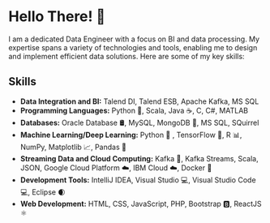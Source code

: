 # Hello There! 👋

I am a dedicated Data Engineer with a focus on BI and data processing. My expertise spans a variety of technologies and tools, enabling me to design and implement efficient data solutions. Here are some of my key skills:

## Skills

- **Data Integration and BI:** Talend DI, Talend ESB, Apache Kafka, MS SQL
- **Programming Languages:** Python 🐍, Scala, Java ☕, C, C#, MATLAB
- **Databases:** Oracle Database 🛢️, MySQL, MongoDB 🍃, MS SQL, SQuirrel
- **Machine Learning/Deep Learning:** Python 🐍 , TensorFlow 🤖, R 📊, NumPy, Matplotlib 📈, Pandas 🐼
- **Streaming Data and Cloud Computing:** Kafka 🚀, Kafka Streams, Scala, JSON, Google Cloud Platform ☁️, IBM Cloud ☁️, Docker 🐳
- **Development Tools:** IntelliJ IDEA, Visual Studio 💻, Visual Studio Code 💻, Eclipse 🌒
- **Web Development:** HTML, CSS, JavaScript, PHP, Bootstrap 🅱️, ReactJS ⚛️   

